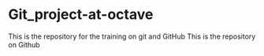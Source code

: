 # Git_project-at-octave
This is the repository for the training on git and GitHub
This is the repository on Github

